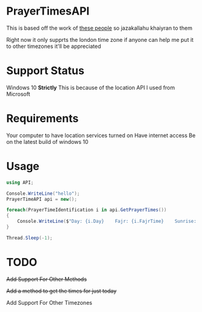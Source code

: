 # PrayerTimesAPI

This is based off the work of [these people](https://github.com/prayertimeresearch) so jazakallahu khaiyran to them

Right now it only supprts the london time zone if anyone can help me put it to other timezones it'll be appreciated

# Support Status

Windows 10 **Strictly** This is because of the location API I used from Microsoft

# Requirements

Your computer to have location services turned on
Have internet access
Be on the latest build of windows 10

# Usage

```csharp
using API;

Console.WriteLine("hello");
PrayerTimeAPI api = new();

foreach(PrayerTimeIdentification i in api.GetPrayerTimes())
{
    Console.WriteLine($"Day: {i.Day}    Fajr: {i.FajrTime}    Sunrise: {i.SunriseTime}    Zuhr: {i.ZuhrTime}    Asr: {i.AsrTime}    Maghrib: {i.MaghribTime}    Isha: {i.IshaTime}");
}

Thread.Sleep(-1);
```

# TODO

~~Add Support For Other Methods~~

~~Add a method to get the times for just today~~

Add Support For Other Timezones
